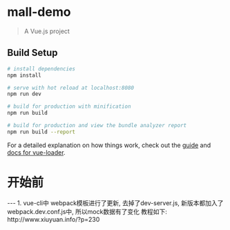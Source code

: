 # mall-demo

> A Vue.js project

## Build Setup

``` bash
# install dependencies
npm install

# serve with hot reload at localhost:8080
npm run dev

# build for production with minification
npm run build

# build for production and view the bundle analyzer report
npm run build --report
```

For a detailed explanation on how things work, check out the [guide](http://vuejs-templates.github.io/webpack/) and [docs for vue-loader](http://vuejs.github.io/vue-loader).
  
<h1>开始前</h1>  
---
1. vue-cli中 webpack模板进行了更新, 去掉了dev-server.js, 新版本都加入了webpack.dev.conf.js中, 所以mock数据有了变化  
教程如下: http://www.xiuyuan.info/?p=230